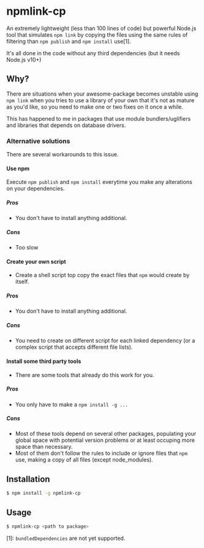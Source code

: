 # npmlink-cp

An extremely lightweight (less than 100 lines of code) but powerful Node.js tool 
that simulates `npm link` by copying the files using the same rules of 
filtering than `npm publish` and `npm install` use[1].

It's all done in the code without any third dependencies (but it needs Node.js v10+)

## Why?
There are situations when your awesome-package becomes unstable using `npm link` when you tries to use a library of your own that it's not as mature as you'd like, so you need to make one or two fixes on it once a while.

This has happened to me in packages that use module bundlers/uglifiers and libraries that depends on database drivers.

### Alternative solutions
There are several workarounds to this issue.

#### Use npm
Execute `npm publish` and `npm install` everytime you make any alterations on your dependencies.
##### Pros 
- You don't have to install anything additional.
##### Cons
- Too slow

#### Create your own script
- Create a shell script top copy the exact files that `npm` would create by itself.
##### Pros 
- You don't have to install anything additional.
##### Cons
- You need to create on different script for each linked dependency (or a complex script that accepts different file lists).

#### Install some third party tools
- There are some tools that already do this work for you.
##### Pros 
- You only have to make a `npm install -g ...`
##### Cons
- Most of these tools depend on several other packages, populating your global space with potential version problems or at least occuping more space than necessary.
- Most of them don't follow the rules to include or ignore files that `npm` use, making a copy of all files (except node_modules).

## Installation

```bash
$ npm install -g npmlink-cp
```

## Usage

```bash
$ npmlink-cp <path to package>
```

[1]: `bundledDependencies` are not yet supported.